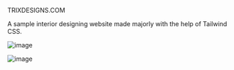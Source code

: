 TRIXDESIGNS.COM

A sample interior designing website made majorly with the help of Tailwind CSS.

![image](https://github.com/nvmmzzz/trixdesigns.com/assets/102283357/1f5bb93c-c88b-4b86-915f-f6e209071735)

![image](https://github.com/nvmmzzz/trixdesigns.com/assets/102283357/93af7b50-11fe-4ac4-9227-6bee1d8e8761)


